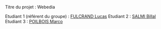 Titre du projet : Webedia

Etudiant 1 (référent du groupe) :  [FULCRAND Lucas](lucas.fulcrand@edu.univ-fcomte.fr?subject=Le_Site_SAE.05-06) 
Etudiant 2 : [SALMI Billal](billal.salmi@edu.univ-fcomte.fr?subject=SAE_1_05_06) 
Etudiant 3 : [POILBOIS Marco](poilbois.marco@edu.univ-fcomte.fr?subject=SAE_1_05_06) 
